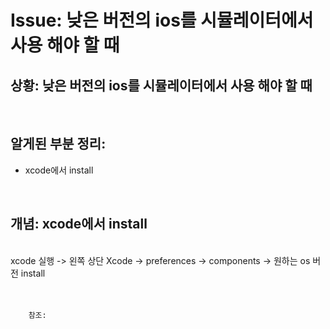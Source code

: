 <!--
author: Dailyscat
purpose: issue arrange
rules:
 (1) 헤더와 문단사이
    <br/>
    <br/>
 (2) 코드가 작성되는 부분은 >로 정리
 (3) 참조는 해당 내용 바로 아래
    <br/>
    <br/>
 (4) 명령어는 bold
 (5) 방안은 ## 안의 과정은 ###
-->

# Issue: 낮은 버전의 ios를 시뮬레이터에서 사용 해야 할 때

## 상황: 낮은 버전의 ios를 시뮬레이터에서 사용 해야 할 때

<br/>

## 알게된 부분 정리:

- xcode에서 install

<br/>

## 개념: xcode에서 install

<br/>
  xcode 실행 -> 왼쪽 상단 Xcode -> preferences -> components -> 원하는 os 버전 install
<br/>
<br/>
<br/>

        참조:

<br/>
